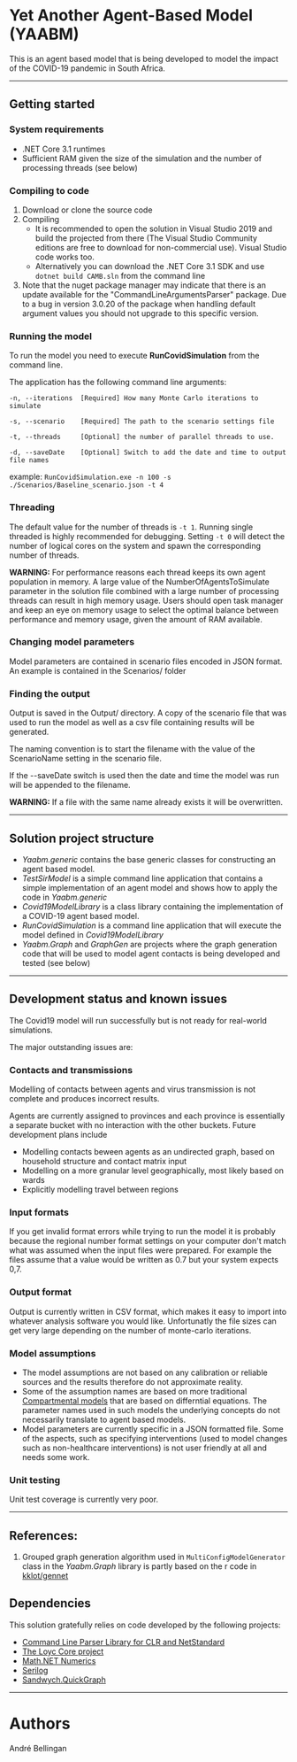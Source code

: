 # Yet Another Agent-Based Model (YAABM)

This is an agent based model that is being developed to model the impact of the COVID-19 pandemic in South Africa.

---

## Getting started

### System requirements
* .NET Core 3.1 runtimes
* Sufficient RAM given the size of the simulation and the number of processing threads (see below)

### Compiling to code

1. Download or clone the source code
2. Compiling
	* It is recommended to open the solution in Visual Studio 2019 and build the projected from there (The Visual Studio Community editions are free to download for non-commercial use). Visual Studio code works too.
	* Alternatively you can download the .NET Core 3.1 SDK and use ```dotnet build CAMB.sln``` from the command line
3. Note that the nuget package manager may indicate that there is an update available for the "CommandLineArgumentsParser" package. Due to a bug in version 3.0.20 of the package when handling default argument values you should not upgrade to this specific version.

### Running the model

To run the model you need to execute **RunCovidSimulation** from the command line.

The application has the following command line arguments:

	-n, --iterations  [Required] How many Monte Carlo iterations to simulate

	-s, --scenario    [Required] The path to the scenario settings file

	-t, --threads     [Optional] the number of parallel threads to use. 

	-d, --saveDate    [Optional] Switch to add the date and time to output file names


example: `RunCovidSimulation.exe -n 100 -s ./Scenarios/Baseline_scenario.json -t 4`

### Threading
The default value for the number of threads is `-t 1`. Running single threaded is highly recommended for debugging. Setting `-t 0` will detect the number of logical cores on the system and spawn the corresponding number of threads.

**WARNING:** For performance reasons each thread keeps its own agent population in memory. A large value of the NumberOfAgentsToSimulate parameter in the solution file combined with a large number of processing threads can result in high memory usage. Users should open task manager and keep an eye on memory usage to select the optimal balance between performance and memory usage, given the amount of RAM available.

### Changing model parameters

Model parameters are contained in scenario files encoded in JSON format. An example is contained in the Scenarios/ folder

### Finding the output

Output is saved in the Output/ directory. A copy of the scenario file that was used to run the model as well as a csv file containing results will be generated.

The naming convention is to start the filename with the value of the ScenarioName setting in the scenario file.

If the --saveDate switch is used then the date and time the model was run will be appended to the filename.

**WARNING:** If a file with the same name already exists it will be overwritten.

---

## Solution project structure

* *Yaabm.generic* contains the base generic classes for constructing an agent based model.
* *TestSirModel* is a simple command line application that contains a simple implementation of an agent model and shows how to apply the code in *Yaabm.generic*
* *Covid19ModelLibrary* is a class library containing the implementation of a COVID-19 agent based model.
* *RunCovidSimulation* is a command line application that will execute the model defined in *Covid19ModelLibrary*
* *Yaabm.Graph* and *GraphGen* are projects where the graph generation code that will be used to model agent contacts is being developed and tested (see below)

---

## Development status and known issues

The Covid19 model will run successfully but is not ready for real-world simulations.

The major outstanding issues are:

### Contacts and transmissions

Modelling of contacts between agents and virus transmission is not complete and produces incorrect results.

Agents are currently assigned to provinces and each province is essentially a separate bucket with no interaction with the other buckets. 
Future development plans include 

* Modelling contacts beween agents as an undirected graph, based on household structure and contact matrix input
* Modelling on a more granular level geographically, most likely based on wards
* Explicitly modelling travel between regions

### Input formats

If you get invalid format errors while trying to run the model it is probably because the regional number format settings on your computer don't match what was assumed when the input files were prepared. For example the files assume that a value would be written as 0.7 but your system expects 0,7.

### Output format

Output is currently written in CSV format, which makes it easy to import into whatever analysis software you would like. Unfortunatly the file sizes can get very large depending on the number of monte-carlo iterations.

### Model assumptions

* The model assumptions are not based on any calibration or reliable sources and the results therefore do not approximate reality.
* Some of the assumption names are based on more traditional [Compartmental models](https://en.wikipedia.org/wiki/Compartmental_models_in_epidemiology) that are based on differntial equations. The parameter names used in such models the underlying concepts do not necessarily translate to agent based models.
* Model parameters are currently specific in a JSON formatted file. Some of the aspects, such as specifying interventions (used to model changes such as non-healthcare interventions) is not user friendly at all and needs some work.

### Unit testing

Unit test coverage is currently very poor.

--- 

## References:

1. Grouped graph generation algorithm used in `MultiConfigModelGenerator` class in the *Yaabm.Graph* library is partly based on the r code in [kklot/gennet](https://github.com/kklot/gennet)

## Dependencies

This solution gratefully relies on code developed by the following projects:

* [Command Line Parser Library for CLR and NetStandard](https://github.com/commandlineparser/commandline#command-line-parser-library-for-clr-and-netstandard)
* [The Loyc Core project ](http://core.loyc.net/)
* [Math.NET Numerics](https://numerics.mathdotnet.com/)
* [Serilog](https://serilog.net/)
* [Sandwych.QuickGraph](https://github.com/oldrev/Sandwych.QuickGraph)

---

# Authors
André Bellingan

